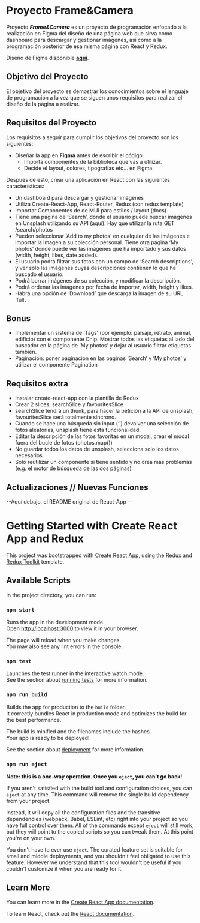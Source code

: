 # Proyecto Frame&Camera

Proyecto ***Frame&Camera*** es un proyecto de programación enfocado a la realización en Figma del diseño de una página web que sirva como dashboard para descargar y gestionar imágenes, así como a la programación posterior de esa misma página con React y Redux. 

Diseño de Figma disponible [**aquí**](https://www.figma.com/file/suuG5YZwgdLTUg6EMdEeWu/Proyecto-3%3A-Frame%26Camera?type=design&node-id=0%3A1&mode=dev).

## Objetivo del Proyecto

El objetivo del proyecto es demostrar los conocimientos sobre el lenguaje de programación a la vez que se siguen unos requisitos para realizar el diseño de la página a realizar.

## Requisitos del Proyecto

Los requisitos a seguir para cumplir los objetivos del proyecto son los siguientes:

* Diseñar la app en **Figma** antes de escribir el código.
  - Importa componentes de la biblioteca que vas a utilizar.
  - Decide el layout, colores, tipografías etc… en Figma.

Despues de esto, crear una aplicación en React con las siguientes características:

* Un dashboard para descargar y gestionar imágenes
* Utiliza Create-React-App, React-Router, Redux (con redux template) 
* Importar Componentes de de MUI para estilos / layout (docs)
* Tiene una página de ‘Search’, donde el usuario puede buscar imágenes en Unsplash utilizando su API (aquí). Hay que utilizar la ruta GET /search/photos
* Pueden seleccionar ‘Add to my photos’ en cualquier de las imágenes e importar la imagen a su colección personal. Tiene otra página ‘My photos’ donde puede ver las imágenes que ha importado y sus datos (width, height, likes, date added).
* El usuario podrá filtrar sus fotos con un campo de ‘Search descriptions’, y ver sólo las imágenes cuyas descripciones contienen lo que ha buscado el usuario.
* Podrá borrar imágenes de su colección, y modificar la descripción.
* Podrá ordenar las imágenes por fecha de importar, width, height y likes. 
* Habrá una opción de ‘Download’ que descarga la imagen de su URL ‘full’.


## Bonus

* Implementar un sistema de ‘Tags’ (por ejemplo: paisaje, retrato, animal, edificio) con el componente Chip. Mostrar todos las etiquetas al lado del buscador en la página de ‘My photos’ y dejar al usuario filtrar etiquetas también. 
* Paginación: poner paginación en las páginas ‘Search’ y ‘My photos’ y utilizar el componente Pagination

## Requisitos extra

* Instalar create-react-app con la plantilla de Redux
* Crear 2 slices, searchSlice y favouritesSlice
* searchSlice tendrá un thunk, para hacer la petición a la API de unsplash, favouritesSlice será totalmente síncrono. 
* Cuando se hace una búsqueda sin input (‘’) devolver una selección de fotos aleatorias, unsplash tiene esta funcionalidad. 
* Editar la descripción de las fotos favoritas en un modal, crear el modal fuera del bucle de fotos (photos.map())
* No guardar todos los datos de unsplash, selecciona solo los datos necesarios
* Solo reutilizar un componente si tiene sentido y no crea más problemas (e.g. el motor de búsqueda de las dos páginas) 


## Actualizaciones // Nuevas Funciones










 --Aquí debajo, el README original de React-App --



# Getting Started with Create React App and Redux

This project was bootstrapped with [Create React App](https://github.com/facebook/create-react-app), using the [Redux](https://redux.js.org/) and [Redux Toolkit](https://redux-toolkit.js.org/) template.

## Available Scripts

In the project directory, you can run:

### `npm start`

Runs the app in the development mode.\
Open [http://localhost:3000](http://localhost:3000) to view it in your browser.

The page will reload when you make changes.\
You may also see any lint errors in the console.

### `npm test`

Launches the test runner in the interactive watch mode.\
See the section about [running tests](https://facebook.github.io/create-react-app/docs/running-tests) for more information.

### `npm run build`

Builds the app for production to the `build` folder.\
It correctly bundles React in production mode and optimizes the build for the best performance.

The build is minified and the filenames include the hashes.\
Your app is ready to be deployed!

See the section about [deployment](https://facebook.github.io/create-react-app/docs/deployment) for more information.

### `npm run eject`

**Note: this is a one-way operation. Once you `eject`, you can't go back!**

If you aren't satisfied with the build tool and configuration choices, you can `eject` at any time. This command will remove the single build dependency from your project.

Instead, it will copy all the configuration files and the transitive dependencies (webpack, Babel, ESLint, etc) right into your project so you have full control over them. All of the commands except `eject` will still work, but they will point to the copied scripts so you can tweak them. At this point you're on your own.

You don't have to ever use `eject`. The curated feature set is suitable for small and middle deployments, and you shouldn't feel obligated to use this feature. However we understand that this tool wouldn't be useful if you couldn't customize it when you are ready for it.

## Learn More

You can learn more in the [Create React App documentation](https://facebook.github.io/create-react-app/docs/getting-started).

To learn React, check out the [React documentation](https://reactjs.org/).
